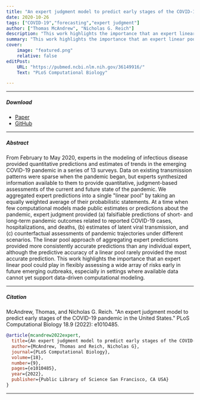 ```yaml
---
title: "An expert judgment model to predict early stages of the COVID-19 outbreak in the United States"
date: 2020-10-26
tags: ["COVID-19","forecasting","expert judgment"]
author: ["Thomas McAndrew", "Nicholas G. Reich"]
description: "This work highlights the importance that an expert linear pool could play in flexibly assessing a wide array of risks early in future emerging outbreaks, especially in settings where available data cannot yet support data-driven computational modeling."
summary: "This work highlights the importance that an expert linear pool could play in flexibly assessing a wide array of risks early in future emerging outbreaks, especially in settings where available data cannot yet support data-driven computational modeling."
cover:
    image: "featured.png"
    relative: false
editPost:
    URL: "https://pubmed.ncbi.nlm.nih.gov/36149916/"
    Text: "PLoS Computational Biology"

---
```


---

##### Download

+ [Paper](https://pubmed.ncbi.nlm.nih.gov/36149916/)
+ [GitHub](https://github.com/tomcm39/COVID19_expert_survey)

---

##### Abstract

From February to May 2020, experts in the modeling of infectious disease provided quantitative predictions and estimates of trends in the emerging COVID-19 pandemic in a series of 13 surveys. Data on existing transmission patterns were sparse when the pandemic began, but experts synthesized information available to them to provide quantitative, judgment-based assessments of the current and future state of the pandemic. We aggregated expert predictions into a single "linear pool" by taking an equally weighted average of their probabilistic statements. At a time when few computational models made public estimates or predictions about the pandemic, expert judgment provided (a) falsifiable predictions of short- and long-term pandemic outcomes related to reported COVID-19 cases, hospitalizations, and deaths, (b) estimates of latent viral transmission, and (c) counterfactual assessments of pandemic trajectories under different scenarios. The linear pool approach of aggregating expert predictions provided more consistently accurate predictions than any individual expert, although the predictive accuracy of a linear pool rarely provided the most accurate prediction. This work highlights the importance that an expert linear pool could play in flexibly assessing a wide array of risks early in future emerging outbreaks, especially in settings where available data cannot yet support data-driven computational modeling.

---

##### Citation

McAndrew, Thomas, and Nicholas G. Reich. "An expert judgment model to predict early stages of the COVID-19 pandemic in the United States." PLoS Computational Biology 18.9 (2022): e1010485.

```BibTeX
@article{mcandrew2022expert,
  title={An expert judgment model to predict early stages of the COVID-19 pandemic in the United States},
  author={McAndrew, Thomas and Reich, Nicholas G},
  journal={PLoS Computational Biology},
  volume={18},
  number={9},
  pages={e1010485},
  year={2022},
  publisher={Public Library of Science San Francisco, CA USA}
}

```
---
